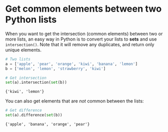 # Get common elements between two Python lists

When you want to get the intersection (common elements) between two or more lists, an easy way in Python is to convert your lists to **sets** and use `intersection()`. Note that it will remove any duplicates, and return only unique elements.

```python
# Two lists
a = ['apple', 'pear', 'orange', 'kiwi', 'banana', 'lemon']
b = ['melon', 'lemon', 'strawberry', 'kiwi']

# Get intersection
set(a).intersection(set(b))
```

    {'kiwi', 'lemon'}

You can also get elements that are *not* common between the lists:

```python
# Get difference
set(a).difference(set(b))
```

    {'apple', 'banana', 'orange', 'pear'}

